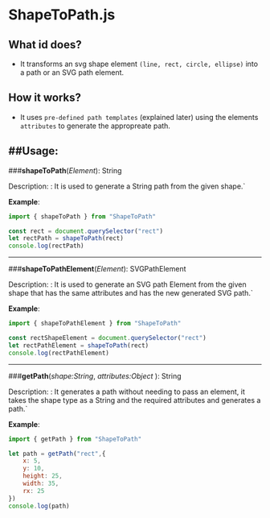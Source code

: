 # ShapeToPath.js
## What id does?
- It transforms an svg shape element `(line, rect, circle, ellipse)` into a path or an SVG path element.

## How it works?
- It uses `pre-defined path templates` (explained later) using the elements `attributes` to generate the appropreate path.
  
##Usage:
---
###**shapeToPath**(*Element*): String

Description:
:  It is used to generate a String path from the given shape.`

**Example**:
```js
import { shapeToPath } from "ShapeToPath"

const rect = document.querySelector("rect")
let rectPath = shapeToPath(rect)
console.log(rectPath)
```
---
###**shapeToPathElement**(*Element*): SVGPathElement

Description:
:  It is used to generate an SVG path Element from the given shape that has the same attributes and has the new generated SVG path.`

**Example**:
```js
import { shapeToPathElement } from "ShapeToPath"

const rectShapeElement = document.querySelector("rect")
let rectPathElement = shapeToPath(rect)
console.log(rectPathElement)
```

---
###**getPath**(*shape:String*, *attributes:Object* ): String

Description:
:  It generates a path without needing to pass an element, it takes the shape type as a String and the required attributes and generates a path.`

**Example**:
```js
import { getPath } from "ShapeToPath"

let path = getPath("rect",{
    x: 5,
    y: 10,
    height: 25,
    width: 35,
    rx: 25
})
console.log(path)
```